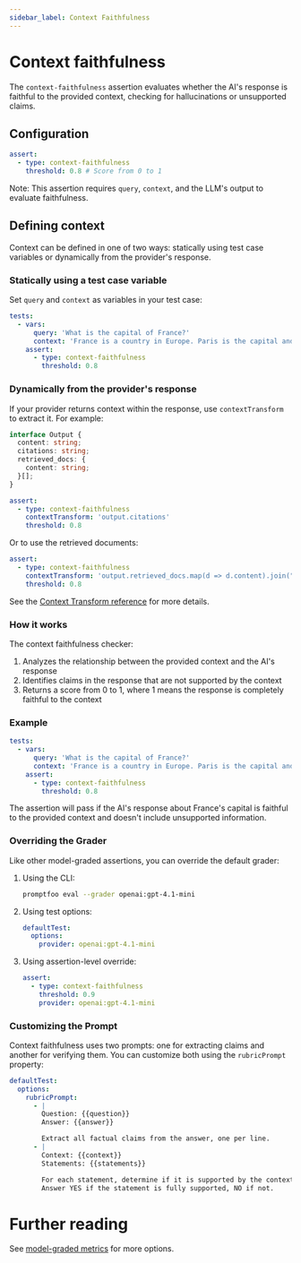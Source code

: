 ```yaml
---
sidebar_label: Context Faithfulness
---
```


# Context faithfulness

The `context-faithfulness` assertion evaluates whether the AI's response is faithful to the provided context, checking for hallucinations or unsupported claims.

## Configuration

```yaml
assert:
  - type: context-faithfulness
    threshold: 0.8 # Score from 0 to 1
```

Note: This assertion requires `query`, `context`, and the LLM's output to evaluate faithfulness.

## Defining context

Context can be defined in one of two ways: statically using test case variables or dynamically from the provider's response.

### Statically using a test case variable

Set `query` and `context` as variables in your test case:

```yaml
tests:
  - vars:
      query: 'What is the capital of France?'
      context: 'France is a country in Europe. Paris is the capital and largest city of France.'
    assert:
      - type: context-faithfulness
        threshold: 0.8
```

### Dynamically from the provider's response

If your provider returns context within the response, use `contextTransform` to extract it. For example:

```typescript
interface Output {
  content: string;
  citations: string;
  retrieved_docs: {
    content: string;
  }[];
}
```

```yaml
assert:
  - type: context-faithfulness
    contextTransform: 'output.citations'
    threshold: 0.8
```

Or to use the retrieved documents:

```yaml
assert:
  - type: context-faithfulness
    contextTransform: 'output.retrieved_docs.map(d => d.content).join("\n")'
    threshold: 0.8
```

See the [Context Transform reference](/docs/configuration/reference#context-transforms) for more details.

### How it works

The context faithfulness checker:

1. Analyzes the relationship between the provided context and the AI's response
2. Identifies claims in the response that are not supported by the context
3. Returns a score from 0 to 1, where 1 means the response is completely faithful to the context

### Example

```yaml
tests:
  - vars:
      query: 'What is the capital of France?'
      context: 'France is a country in Europe. Paris is the capital and largest city of France.'
    assert:
      - type: context-faithfulness
        threshold: 0.8
```

The assertion will pass if the AI's response about France's capital is faithful to the provided context and doesn't include unsupported information.

### Overriding the Grader

Like other model-graded assertions, you can override the default grader:

1. Using the CLI:

   ```sh
   promptfoo eval --grader openai:gpt-4.1-mini
   ```

2. Using test options:

   ```yaml
   defaultTest:
     options:
       provider: openai:gpt-4.1-mini
   ```

3. Using assertion-level override:
   ```yaml
   assert:
     - type: context-faithfulness
       threshold: 0.9
       provider: openai:gpt-4.1-mini
   ```

### Customizing the Prompt

Context faithfulness uses two prompts: one for extracting claims and another for verifying them. You can customize both using the `rubricPrompt` property:

```yaml
defaultTest:
  options:
    rubricPrompt:
      - |
        Question: {{question}}
        Answer: {{answer}}

        Extract all factual claims from the answer, one per line.
      - |
        Context: {{context}}
        Statements: {{statements}}

        For each statement, determine if it is supported by the context.
        Answer YES if the statement is fully supported, NO if not.
```

# Further reading

See [model-graded metrics](/docs/configuration/expected-outputs/model-graded) for more options.
